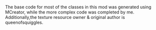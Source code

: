 The base code for most of the classes in this mod was generated using MCreator, while the more complex code was completed by me. Additionally,the texture resource owner & original author is queenofsquiggles.
